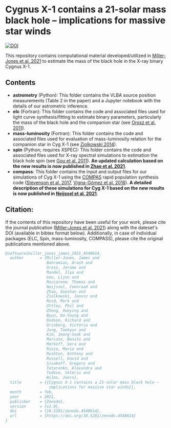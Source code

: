 # Cygnus X-1 contains a 21-solar mass black hole – implications for massive star winds

[![DOI](https://zenodo.org/badge/DOI/10.5281/zenodo.4548614.svg)](https://doi.org/10.5281/zenodo.4548614)

This repository contains computational material developed/utilized in [Miller-Jones et al. 2021](https://doi.org/10.1126/science.abb3363) to estimate the mass of the black hole in the X-ray binary Cygnus X-1.


## Contents

- **astrometry** (Python): This folder contains the VLBA source position measurements (Table 2 in the paper) and a Jupyter notebook with the details of our astrometric inference.
- **elc** (Fortran): This folder contains the code and associated files used for light curve synthesis/fitting to estimate binary parameters, particularly the mass of the black hole and the companion star (see [Orosz et al. 2011](https://ui.adsabs.harvard.edu/abs/2011ApJ...742...84O/abstract)).
- **mass-luminosity** (Fortran): This folder contains the code and associated files used for evaluation of mass-luminosity relation for the companion star in Cyg X-1 (see [Ziolkowski 2014](https://ui.adsabs.harvard.edu/abs/2014MNRAS.440L..61Z/abstract)).
- **spin** (Python; requires XSPEC): This folder contains the code and associated files used for X-ray spectral simulations to estimation the black hole spin (see [Gou et al. 2011](https://ui.adsabs.harvard.edu/abs/2014ApJ...790...29G/abstract)). **An updated calculation based on the new results is now published in [Zhao et al. 2021](https://doi.org/10.3847/1538-4357/abbcd6)**.
- **compass**: This folder contains the input and output files for our simulations of Cyg X-1 using the [COMPAS](http://github.com/TeamCOMPAS/COMPAS) rapid population synthesis code ([Stevenson et al. 2017](https://ui.adsabs.harvard.edu/abs/2017NatCo...814906S/abstract), [Vigna-Gómez et al. 2018](https://ui.adsabs.harvard.edu/abs/2018MNRAS.481.4009V/abstract)). **A detailed description of these simulations for Cyg X-1 based on the new results is now published in [Neijssel et al. 2021](https://doi.org/10.3847/1538-4357/abde4a)**.

## Citation:
If the contents of this repository have been useful for your work, please cite the journal publication ([Miller-Jones et al. 2021](https://doi.org/10.1126/science.abb3363)) along with the dateset's DOI (available in bibtex format below). Additionally, in case of individual packages (ELC, Spin, mass-luminosity, COMPASS), please cite the original publications mentioned above.

```bibtex
@software{miller_jones_james_2021_4548614,
  author       = {Miller-Jones, James and
                  Bahramian, Arash and
                  Orosz, Jerome and
                  Mandel, Ilya and
                  Gou, Lijun and
                  Maccarone, Thomas and
                  Neijssel, Coenraad and
                  Zhao, Xueshan and
                  Ziolkowski, Janusz and
                  Reid, Mark and
                  Uttley, Phil and
                  Zheng, Xueying and
                  Byun, Do-Young and
                  Dodson, Richard and
                  Grinberg, Victoria and
                  Jung, Taehyun and
                  Kim, Jeong-Sook and
                  Marcote, Benito and
                  Markoff, Sera and
                  Rioja, Maria and
                  Rushton, Anthony and
                  Russell, David and
                  Sivakoff, Gregory and
                  Tetarenko, Alexandra and
                  Tudose, Valeriu and
                  Wilms, Joern},
  title        = {{Cygnus X-1 contains a 21-solar mass black hole – 
                   implications for massive star winds}},
  month        = feb,
  year         = 2021,
  publisher    = {Zenodo},
  version      = {v2.0},
  doi          = {10.5281/zenodo.4548614},
  url          = {https://doi.org/10.5281/zenodo.4548614}
}
```
